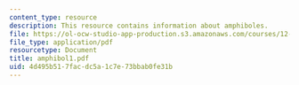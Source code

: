 ```yaml
---
content_type: resource
description: This resource contains information about amphiboles.
file: https://ol-ocw-studio-app-production.s3.amazonaws.com/courses/12-109-petrology-fall-2005/4d495b517facdc5a1c7e73bbab0fe31b_amphibol1.pdf
file_type: application/pdf
resourcetype: Document
title: amphibol1.pdf
uid: 4d495b51-7fac-dc5a-1c7e-73bbab0fe31b
---
```

